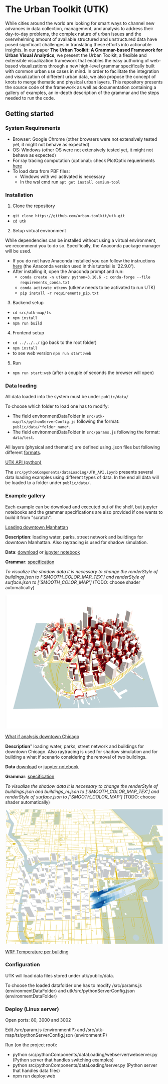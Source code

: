 # The Urban Toolkit (UTK)

While cities around the world are looking for smart ways to channel new advances in data collection, management, and
analysis to address their day-to-day problems, the complex nature of urban issues and the overwhelming amount of available structured
and unstructured data have posed significant challenges in translating these efforts into actionable insights. In our paper **The Urban Toolkit: A Grammar-based Framework for
Urban Visual Analytics**, we present the Urban Toolkit, a flexible and extensible visualization framework that enables the easy authoring of web-based visualizations
through a new high-level grammar specifically built with common urban use cases in mind. In order to facilitate the integration and
visualization of different urban data, we also propose the concept of knots to merge thematic and physical urban layers. This repository presents the source
code of the framework as well as documentation containing a gallery of examples, an in-depth description of the grammar and the steps needed to run the code.

## Getting started

### System Requirements

- Browser: Google Chrome (other browsers were not extensively tested yet, it might not behave as expected)
- OS: Windows (other OS were not extensively tested yet, it might not behave as expected)
- For ray tracing computation (optional): check PlotOptix requeriments [here](https://plotoptix.rnd.team/)
- To load data from PBF files:
    - Windows with wsl activated is necessary
    - In the wsl cmd run `apt get install osmium-tool`

### Installation

1. Clone the repository

- `git clone https://github.com/urban-toolkit/utk.git`
- `cd utk`

2. Setup virtual environment

While dependencies can be installed without using a virtual environment, we recommend you to do so. Specifically, the Anaconda package manager will be used.  

- If you do not have Anaconda installed you can follow the instructions [here](https://www.anaconda.com/) (the Anaconda version used in this tutorial is '22.9.0').
- After installing it, open the Anaconda prompt and run:
    - `conda create -n utkenv python=3.10.6 -c conda-forge --file requirements_conda.txt`
    - `conda activate utkenv` (utkenv needs to be activated to run UTK)
    - `pip install -r requirements_pip.txt`

3. Backend setup 

- `cd src/utk-map/ts`
- `npm install`
- `npm run build`

4. Frontend setup

- `cd ../../../` (go back to the root folder)
- `npm install`
- to see web version `npm run start:web`

5. Run

- `npm run start:web` (after a couple of seconds the browser will open)

### Data loading

All data loaded into the system must be under `public/data/`

To choose which folder to load one has to modify:  
- The field environmentDataFolder in `src/utk-map/ts/pythonServerConfig.js` following the format: `public/data/*folder_name*`.  
- The field environmentDataFolder in `src/params.js` following the format: `data/test`.

All layers (physical and thematic) are defined using .json files but following different [formats](https://github.com/urban-toolkit/urbantk-react-ts/tree/master/src/pythonComponents/dataLoading/layers_format.md).

<ins>[UTK API (python)](https://github.com/urban-toolkit/urbantk-react-ts/tree/master/src/pythonComponents/dataLoading/README.md)</ins>

The `src/pythonComponents/dataLoading/UTK_API.ipynb` presents several data loading examples using different types of data. In the end all data will be loaded to a folder under `public/data/`.

### Example gallery

Each example can be download and executed out of the shelf, but jupyter notebooks and the grammar specifications are also provided if one wants to build it from "scratch".

<ins>Loading downtown Manhattan</ins>

**Description**: loading water, parks, street network and buildings for downtown Manhattan. Also raytracing is used for shadow simulation.

**Data**: [download](https://drive.google.com/drive/folders/13PlCVp_k464Xygp4kGsp_ZactGP91KJH?usp=share_link) or [jupyter notebook](https://github.com/urban-toolkit/urbantk-react-ts/tree/master/examples/downtown_manhattan/data.ipynb)

**Grammar**: [specification](https://github.com/urban-toolkit/urbantk-react-ts/tree/master/examples/downtown_manhattan/grammar.json)

*To visualize the shadow data it is necessary to change the renderStyle of buildings.json to \['SMOOTH_COLOR_MAP_TEX'\] and renderStyle of surface.json to \['SMOOTH_COLOR_MAP'\]* (TODO: choose shader automatically)

<p align="center">
    <img src="./images/example_downtown_manhattan.png"  width="500">
</p>

<ins>What if analysis downtown Chicago</ins>

**Description**" loading water, parks, street network and buildings for downtown Chicago. Also raytracing is used for shadow simulation and for building a what if scenario considering the removal of two buildings.

**Data** [download](https://drive.google.com/drive/folders/1E8ItW4VO_SParQwc-AJuIQ2Y3-ffdqV_?usp=share_link) or [jupyter notebook](https://github.com/urban-toolkit/urbantk-react-ts/tree/master/examples/whatif_downtown_chicago/data.ipynb)

**Grammar**: [specification](https://github.com/urban-toolkit/urbantk-react-ts/tree/master/examples/whatif_downtown_chicago/grammar.json)

*To visualize the shadow data it is necessary to change the renderStyle of buildings.json and buildings_m.json to \['SMOOTH_COLOR_MAP_TEX'\] and renderStyle of surface.json to \['SMOOTH_COLOR_MAP'\]* (TODO: choose shader automatically)

<p align="center">
    <img src="./images/example_whatif_downtown_chicago.png"  width="500">
</p>

<ins>WRF Temperature per building</ins>



### Configuration

UTK will load data files stored under utk/public/data.  

To choose the loaded datafolder one has to modify /src/params.js (environmentDataFolder) and utk/src/pythonServerConfig.json (environmentDataFolder)

### Deploy (Linux server)

Open ports: 80, 3000 and 3002  

Edit /src/param.js (environmentIP) and /src/utk-map/ts/pythonServerConfig.json (environmentIP)

Run (on the project root):

- python src/pythonComponents/dataLoading/webserver/webserver.py (Python server that handles switching examples)
- python src/pythonComponents/dataLoading/server.py (Python server that handles data files)
- npm run deploy:web